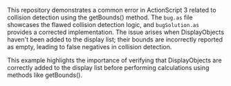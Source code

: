 This repository demonstrates a common error in ActionScript 3 related to collision detection using the getBounds() method.  The `bug.as` file showcases the flawed collision detection logic, and `bugSolution.as` provides a corrected implementation.  The issue arises when DisplayObjects haven't been added to the display list; their bounds are incorrectly reported as empty, leading to false negatives in collision detection.

This example highlights the importance of verifying that DisplayObjects are correctly added to the display list before performing calculations using methods like getBounds().
